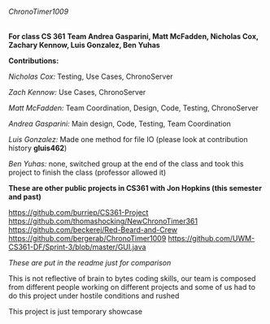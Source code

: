 ###### ChronoTimer1009
**For class CS 361**
**Team Andrea Gasparini, Matt McFadden, Nicholas Cox, Zachary Kennow, Luis Gonzalez, Ben Yuhas**


**Contributions:**




*Nicholas Cox:* Testing, Use Cases, ChronoServer




*Zach Kennow:* Use Cases, ChronoServer




*Matt McFadden:* Team Coordination, Design, Code, Testing, ChronoServer



*Andrea Gasparini:* Main design, Code, Testing, Team Coordination



*Luis Gonzalez:* Made one method for file IO (please look at contribution history **gluis462**)




*Ben Yuhas:* none, switched group at the end of the class and took this project to finish the class (professor allowed it)



**These are other public projects in CS361 with Jon Hopkins (this semester and past)**

https://github.com/burriep/CS361-Project
https://github.com/thomashocking/NewChronoTimer361
https://github.com/beckerej/Red-Beard-and-Crew
https://github.com/bergerab/ChronoTimer1009
https://github.com/UWM-CS361-DF/Sprint-3/blob/master/GUI.java


*These are put in the readme just for comparison*


This is not reflective of brain to bytes coding skills, our team is composed from different people working on different projects
and some of us had to do this project under hostile conditions and rushed




This project is just temporary showcase
